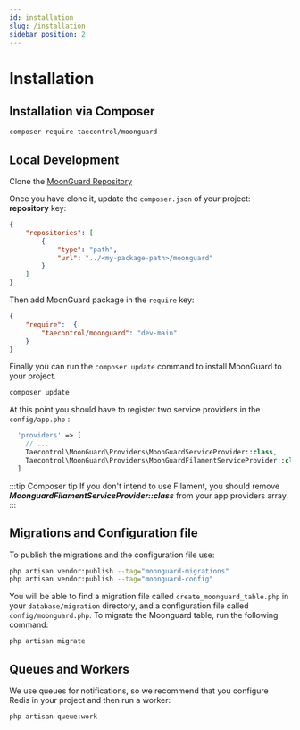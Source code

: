 ```yaml
---
id: installation
slug: /installation
sidebar_position: 2
---
```


# Installation

## Installation via Composer

```bash
composer require taecontrol/moonguard
```

## Local Development

Clone the [MoonGuard Repository](https://github.com/teacontrol/moonguard)

Once you have clone it, update the `composer.json` of your project: 
**repository** key:

```json
{
    "repositories": [
        {
            "type": "path",
            "url": "../<my-package-path>/moonguard"
        }
    ]
}
```
Then add MoonGuard package in the `require` key:

```json
{
    "require":  {
        "taecontrol/moonguard": "dev-main"
    }
}
```
Finally you can run the `composer update` command to install MoonGuard to your project.

```bash
composer update
```

At this point you should have to register two service providers in
the `config/app.php`  :

```php
  'providers' => [
    // ...
    Taecontrol\MoonGuard\Providers\MoonGuardServiceProvider::class,
    Taecontrol\MoonGuard\Providers\MoonGuardFilamentServiceProvider::class,
  ]
```

:::tip Composer tip
If you don't intend to use Filament, you should remove **_MoonguardFilamentServiceProvider::class_** from your app providers array.
:::

## Migrations and Configuration file

To publish the migrations and the configuration file use:

```bash
php artisan vendor:publish --tag="moonguard-migrations"
php artisan vendor:publish --tag="moonguard-config"
```

You will be able to find a migration file called `create_moonguard_table.php` in your `database/migration` directory, and a configuration file called `config/moonguard.php`. To migrate the Moonguard table, run the following command:

```bash
php artisan migrate
```

## Queues and Workers

We use queues for notifications, so we recommend that you configure Redis in your project and then run a worker:

```bash
php artisan queue:work
```
